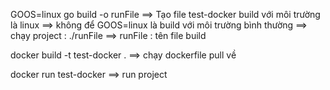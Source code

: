 GOOS=linux go build -o runFile
==> Tạo file test-docker build với môi trường là linux
==> không để GOOS=linux  là build với môi trường bình thường
==> chạy project : ./runFile
==> runFile : tên file build

docker build -t test-docker .
==> chạy dockerfile pull về

docker run test-docker
==> run project